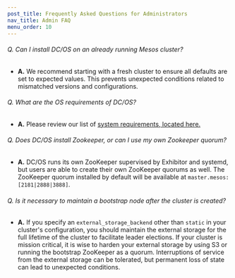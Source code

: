 ```yaml
---
post_title: Frequently Asked Questions for Administrators
nav_title: Admin FAQ
menu_order: 10
---
```


###### Q. Can I install DC/OS on an already running Mesos cluster?
- **A.** We recommend starting with a fresh cluster to ensure all defaults are set to expected values. This prevents unexpected conditions related to mismatched versions and configurations.

###### Q. What are the OS requirements of DC/OS?
- **A.** Please review our list of [system requirements, located here.](../installing/custom/system-requirements/)

###### Q. Does DC/OS install Zookeeper, or can I use my own Zookeeper quorum?
- **A.** DC/OS runs its own ZooKeeper supervised by Exhibitor and systemd, but users are able to create their own ZooKeeper quorums as well. The ZooKeeper quorum installed by default will be available at `master.mesos:[2181|2888|3888]`.

###### Q. Is it necessary to maintain a bootstrap node after the cluster is created?
- **A.** If you specify an `external_storage_backend` other than `static` in your cluster's configuration, you should maintain the external storage for the full lifetime of the cluster to facilitate leader elections. If your cluster is mission critical, it is wise to harden your external storage by using S3 or running the bootstrap ZooKeeper as a quorum. Interruptions of service from the external storage can be tolerated, but permanent loss of state can lead to unexpected conditions.
